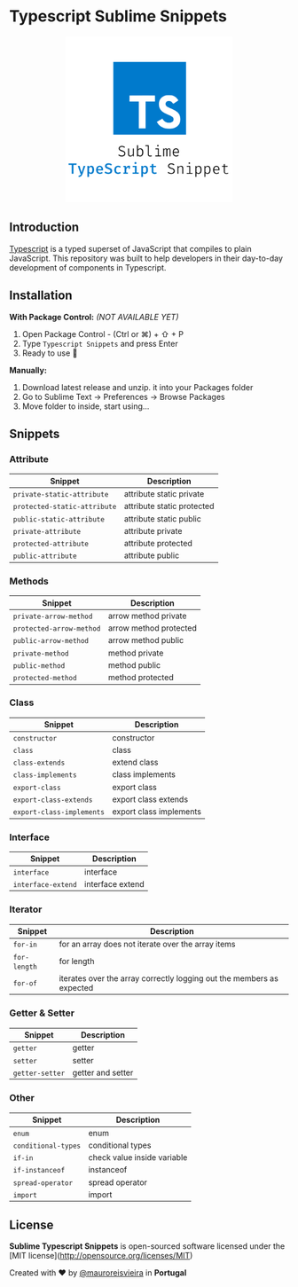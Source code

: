 # Typescript Sublime Snippets

<p align="center"><img src="assets/typescript-logo.png" width="300"/></p>

## Introduction

[Typescript](https://typescriptlang.org/) is a typed superset of JavaScript that compiles to plain JavaScript.
This repository was built to help developers in their day-to-day development of components in Typescript.

## Installation

**With Package Control:** _(NOT AVAILABLE YET)_
1. Open Package Control - (Ctrl or ⌘) + ⇧ + P
2. Type `Typescript Snippets` and press Enter
3. Ready to use 🎉

**Manually:**
1. Download latest release and unzip. it into your Packages folder
2. Go to Sublime Text → Preferences → Browse Packages
3. Move folder to inside, start using...

## Snippets

### Attribute

| Snippet | Description |
| --- | --- |
| `private-static-attribute` | attribute static private |
| `protected-static-attribute` | attribute static protected |
| `public-static-attribute` | attribute static public |
| `private-attribute` | attribute private |
| `protected-attribute` | attribute protected |
| `public-attribute` | attribute public |

### Methods

| Snippet | Description |
| --- | --- |
| `private-arrow-method` | arrow method private |
| `protected-arrow-method` | arrow method protected |
| `public-arrow-method` | arrow method public |
| `private-method` | method private |
| `public-method` | method public |
| `protected-method` | method protected

### Class

| Snippet | Description |
| --- | --- |
| `constructor` | constructor |
| `class` | class |
| `class-extends` | extend class |
| `class-implements` | class implements |
| `export-class` | export class |
| `export-class-extends` | export class extends |
| `export-class-implements` | export class implements |

### Interface

| Snippet | Description |
| --- | --- |
| `interface` | interface |
| `interface-extend` | interface extend |


### Iterator

| Snippet | Description |
| --- | --- |
| `for-in` | for an array does not iterate over the array items |
| `for-length` | for length |
| `for-of` | iterates over the array correctly logging out the members as expected |

### Getter & Setter

| Snippet | Description |
| --- | --- |
| `getter` | getter |
| `setter` | setter |
| `getter-setter` | getter and setter |

### Other

| Snippet | Description |
| --- | --- |
| `enum` | enum |
| `conditional-types` | conditional types |
| `if-in` | check value inside variable |
| `if-instanceof` | instanceof |
| `spread-operator` | spread operator |
| `import` | import |

## License

**Sublime Typescript Snippets** is open-sourced software licensed under the \[MIT license\](http://opensource.org/licenses/MIT)

Created with ♥️ by [@mauroreisvieira](https://twitter.com/mauroreisvieira) in **Portugal**
